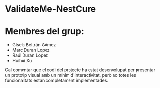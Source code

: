 # ValidateMe-NestCure

# Membres del grup:
- Gisela Beltrán Gómez
- Marc Duran Lopez
- Raúl Duran Lopez
- Huihui Xu

Cal comentar que el codi del projecte ha estat desenvolupat per presentar un prototip visual amb un mínim d'interactivitat, però no totes les funcionalitats estan completament implementades.
